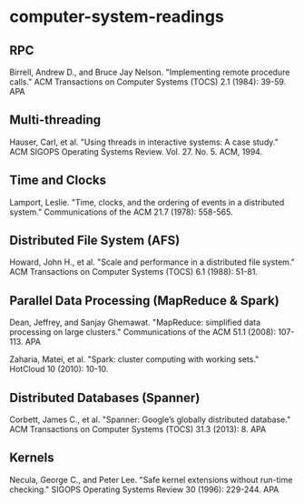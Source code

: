 # computer-system-readings

## RPC
Birrell, Andrew D., and Bruce Jay Nelson. "Implementing remote procedure calls." ACM Transactions on Computer Systems (TOCS) 2.1 (1984): 39-59. APA	

## Multi-threading 
Hauser, Carl, et al. "Using threads in interactive systems: A case study." ACM SIGOPS Operating Systems Review. Vol. 27. No. 5. ACM, 1994. 

## Time and Clocks
Lamport, Leslie. "Time, clocks, and the ordering of events in a distributed system." Communications of the ACM 21.7 (1978): 558-565.

## Distributed File System (AFS)
Howard, John H., et al. "Scale and performance in a distributed file system." ACM Transactions on Computer Systems (TOCS) 6.1 (1988): 51-81. 

## Parallel Data Processing (MapReduce & Spark)
Dean, Jeffrey, and Sanjay Ghemawat. "MapReduce: simplified data processing on large clusters." Communications of the ACM 51.1 (2008): 107-113. APA	

Zaharia, Matei, et al. "Spark: cluster computing with working sets." HotCloud 10 (2010): 10-10.

## Distributed Databases (Spanner)
Corbett, James C., et al. "Spanner: Google’s globally distributed database." ACM Transactions on Computer Systems (TOCS) 31.3 (2013): 8. APA	

## Kernels 
Necula, George C., and Peter Lee. "Safe kernel extensions without run-time checking." SIGOPS Operating Systems Review 30 (1996): 229-244. APA	
